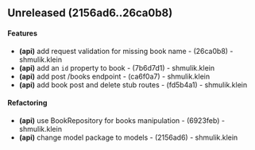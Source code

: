 ## Unreleased (2156ad6..26ca0b8)
#### Features
- **(api)** add request validation for missing book name - (26ca0b8) - shmulik.klein
- **(api)** add an `id` property to book - (7b6d7d1) - shmulik.klein
- **(api)** add post /books endpoint - (ca6f0a7) - shmulik.klein
- **(api)** add book post and delete stub routes - (fd5b4a1) - shmulik.klein
#### Refactoring
- **(api)** use BookRepository for books manipulation - (6923feb) - shmulik.klein
- **(api)** change model package to models - (2156ad6) - shmulik.klein

